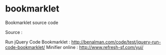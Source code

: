 bookmarklet
===========

Bookmarklet source code

Source :

Run jQuery Code Bookmarklet : http://benalman.com/code/test/jquery-run-code-bookmarklet/
Minifier online : http://www.refresh-sf.com/yui/

